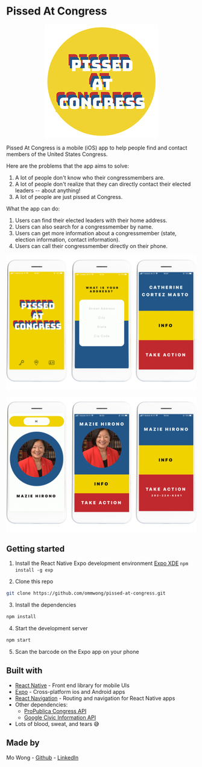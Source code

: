 # Pissed At Congress

<p align="center">
  <img src="assets/readmelogo.png" />
</p>

Pissed At Congress is a mobile (iOS) app to help people find and contact members of the United States Congress.

Here are the problems that the app aims to solve:

1. A lot of people don't know who their congressmembers are.
2. A lot of people don't realize that they can directly contact their elected leaders -- about anything!
3. A lot of people are just pissed at Congress.

What the app can do:

1. Users can find their elected leaders with their home address.
2. Users can also search for a congressmember by name.
3. Users can get more information about a congressmember (state, election information, contact information).
4. Users can call their congressmember directly on their phone.

<p align="center">
  <img src="assets/demo1.png" />
</p>

<p align="center">
  <img src="assets/demo2.png" />
</p>

## Getting started

1. Install the React Native Expo development environment
[Expo XDE](https://www.expo.io)
```npm install -g exp```

2. Clone this repo
```bash
git clone https://github.com/ommwong/pissed-at-congress.git
```

3. Install the dependencies
```bash
npm install
```

4. Start the development server
```bash
npm start
```

5. Scan the barcode on the Expo app on your phone

## Built with
* [React Native](https://facebook.github.io/react-native/) - Front end library for mobile UIs
* [Expo](https://expo.io/) - Cross-platform ios and Android apps
* [React Navigation](https://reactnavigation.org/) - Routing and navigation for React Native apps
* Other dependencies:
  * [ProPublica Congress API](https://projects.propublica.org/api-docs/congress-api/)
  * [Google Civic Information API](https://developers.google.com/civic-information)
* Lots of blood, sweat, and tears 😅

## Made by
Mo Wong - [Github](https://github.com/ommwong) - [LinkedIn](https://www.linkedin.com/in/mowong1/)

